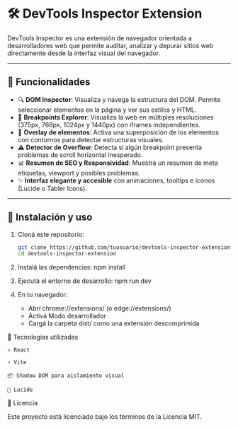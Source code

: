 # 🛠️ DevTools Inspector Extension

DevTools Inspector es una extensión de navegador orientada a desarrolladores web que permite auditar, analizar y depurar sitios web directamente desde la interfaz visual del navegador.

---

## 🚀 Funcionalidades

- 🔍 **DOM Inspector**: Visualiza y navega la estructura del DOM. Permite seleccionar elementos en la página y ver sus estilos y HTML.
- 📱 **Breakpoints Explorer**: Visualiza la web en múltiples resoluciones (375px, 768px, 1024px y 1440px) con iframes independientes.
- 📐 **Overlay de elementos**: Activa una superposición de los elementos con contornos para detectar estructuras visuales.
- ⚠️ **Detector de Overflow**: Detecta si algún breakpoint presenta problemas de scroll horizontal inesperado.
- 📊 **Resumen de SEO y Responsividad**: Muestra un resumen de meta etiquetas, viewport y posibles problemas.
- ✨ **Interfaz elegante y accesible** con animaciones, tooltips e íconos (Lucide o Tabler Icons).

---

## 🧩 Instalación y uso

1. Cloná este repositorio:
   ```bash
   git clone https://github.com/tuusuario/devtools-inspector-extension.git
   cd devtools-inspector-extension

2. Instalá las dependencias:
    npm install

3. Ejecutá el entorno de desarrollo:
    npm run dev

4. En tu navegador:

   - Abrí chrome://extensions/ (o edge://extensions/)
   - Activá Modo desarrollador
   - Cargá la carpeta dist/ como una extensión descomprimida

🧱 Tecnologías utilizadas

    ⚛️ React

    ⚡️ Vite

    📦 Shadow DOM para aislamiento visual

    🎨 Lucide 

   

📝 Licencia

Este proyecto está licenciado bajo los términos de la Licencia MIT.

